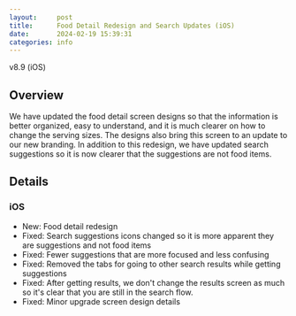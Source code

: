 ```yaml
---
layout:     post
title:      Food Detail Redesign and Search Updates (iOS)
date:       2024-02-19 15:39:31
categories: info
---
```


v8.9 (iOS)

## Overview

We have updated the food detail screen designs so that the information is better
organized, easy to understand, and it is much clearer on how to change the
serving sizes. The designs also bring this screen to an update to our new
branding. In addition to this redesign, we have updated search suggestions so it
is now clearer that the suggestions are not food items.

## Details

### iOS
* New: Food detail redesign
* Fixed: Search suggestions icons changed so it is more apparent they are
  suggestions and not food items
* Fixed: Fewer suggestions that are more focused and less confusing
* Fixed: Removed the tabs for going to other search results while getting
  suggestions
* Fixed: After getting results, we don't change the results screen as much so
  it's clear that you are still in the search flow.
* Fixed: Minor upgrade screen design details
